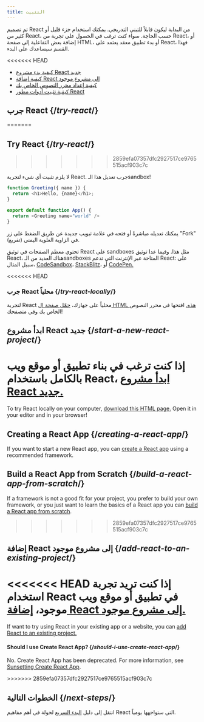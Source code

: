 ```yaml
---
title: التثبيت
---
```


<Intro>

تم تصميم React من البداية ليكون قابلاً للتبني التدريجي. يمكنك استخدام جزء قليل أو كثير من React، حسب الحاجة. سواء كنت ترغب في الحصول على تجربة من React، أو إضافة بعض التفاعلية إلى صفحة HTML، أو بدء تطبيق معقد يعتمد على React، فهذا القسم سيساعدك على البدء.

</Intro>

<<<<<<< HEAD
<YouWillLearn isChapter={true}>

* [كيفية بدء مشروع React جديد](/learn/start-a-new-react-project)
* [كيفية إضافة React إلى مشروع موجود](/learn/add-react-to-an-existing-project)
* [كيفية إعداد محرر النصوص الخاص بك](/learn/editor-setup)
* [كيفية تثبيت أدوات مطور React](/learn/react-developer-tools)

</YouWillLearn>

## جرب React {/*try-react*/}
=======
## Try React {/*try-react*/}
>>>>>>> 2859efa07357dfc2927517ce9765515acf903c7c

لا يلزم تثبيت أي شيء لتجربة React. جرب تعديل هذا الـsandbox!

<Sandpack>

```js
function Greeting({ name }) {
  return <h1>Hello, {name}</h1>;
}

export default function App() {
  return <Greeting name="world" />
}
```


</Sandpack>

يمكنك تعديله مباشرةً أو فتحه في علامة تبويب جديدة عن طريق الضغط على زر "Fork" (تفريع) في الزاوية العلوية اليمنى.

تحتوي معظم الصفحات في توثيق React على sandboxes مثل هذا. وفيما عدا توثيق React، هناك العديد من الـsandboxes المتاحة عبر الإنترنت التي تدعم React: على سبيل المثال، [CodeSandbox](https://codesandbox.io/s/new)، [StackBlitz](https://stackblitz.com/fork/react)، أو [CodePen.](https://codepen.io/pen?template=QWYVwWN)

<<<<<<< HEAD
### جرب React محلياً {/*try-react-locally*/}

لتجربة React محلياً على جهازك، [حمّل صفحة ال HTML هذه.](https://gist.githubusercontent.com/gaearon/0275b1e1518599bbeafcde4722e79ed1/raw/db72dcbf3384ee1708c4a07d3be79860db04bff0/example.html) افتحها في محرر النصوص الخاص بك وفي متصفحك!

## ابدأ مشروع React جديد {/*start-a-new-react-project*/}

إذا كنت ترغب في بناء تطبيق أو موقع ويب بالكامل باستخدام React، [ابدأ مشروع React جديد.](/learn/start-a-new-react-project)
=======
To try React locally on your computer, [download this HTML page.](https://gist.githubusercontent.com/gaearon/0275b1e1518599bbeafcde4722e79ed1/raw/db72dcbf3384ee1708c4a07d3be79860db04bff0/example.html) Open it in your editor and in your browser!

## Creating a React App {/*creating-a-react-app*/}

If you want to start a new React app, you can [create a React app](/learn/creating-a-react-app) using a recommended framework.

## Build a React App from Scratch {/*build-a-react-app-from-scratch*/}

If a framework is not a good fit for your project, you prefer to build your own framework, or you just want to learn the basics of a React app you can [build a React app from scratch](/learn/build-a-react-app-from-scratch).
>>>>>>> 2859efa07357dfc2927517ce9765515acf903c7c

## إضافة React إلى مشروع موجود {/*add-react-to-an-existing-project*/}

<<<<<<< HEAD
إذا كنت تريد تجربة استخدام React في تطبيق أو موقع ويب موجود، [إضافة React إلى مشروع موجود.](/learn/add-react-to-an-existing-project)
=======
If want to try using React in your existing app or a website, you can [add React to an existing project.](/learn/add-react-to-an-existing-project)


<Note>

#### Should I use Create React App? {/*should-i-use-create-react-app*/}

No. Create React App has been deprecated. For more information, see [Sunsetting Create React App](/blog/2025/02/14/sunsetting-create-react-app).

</Note>
>>>>>>> 2859efa07357dfc2927517ce9765515acf903c7c

## الخطوات التالية {/*next-steps*/}

انتقل إلى دليل [البدء السريع](/learn) لجولة في أهم مفاهيم React التي ستواجهها يومياً.


